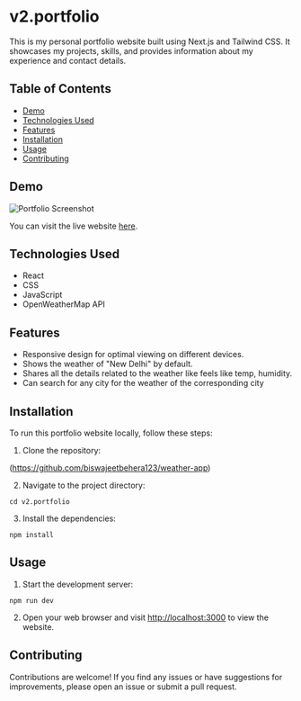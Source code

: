 
# v2.portfolio

This is my personal portfolio website built using Next.js and Tailwind CSS. It showcases my projects, skills, and provides information about my experience and contact details.

## Table of Contents

- [Demo](#demo)
- [Technologies Used](#technologies-used)
- [Features](#features)
- [Installation](#installation)
- [Usage](#usage)
- [Contributing](#contributing)


## Demo

![Portfolio Screenshot]([https://drive.google.com/uc?export=view&id=18oe-Pnm7wneTMEJk0Rv_beDvhm6m9hW8](https://drive.google.com/file/d/15niP25aVzEZoK5oaq2qO8aYB7ohRsIRE/view))

You can visit the live website [here](https://viditkushwaha.live/).

## Technologies Used

- React
- CSS
- JavaScript
- OpenWeatherMap API

## Features

- Responsive design for optimal viewing on different devices.
- Shows the weather of "New Delhi" by default.
- Shares all the details related to the weather like feels like temp, humidity.
- Can search for any city for the weather of the corresponding city

## Installation

To run this portfolio website locally, follow these steps:

1. Clone the repository:

(https://github.com/biswajeetbehera123/weather-app)

2. Navigate to the project directory:

```cd v2.portfolio```

3. Install the dependencies:

```npm install``` 


## Usage

1. Start the development server:

```npm run dev```

2. Open your web browser and visit [http://localhost:3000](http://localhost:3000) to view the website.

## Contributing

Contributions are welcome! If you find any issues or have suggestions for improvements, please open an issue or submit a pull request.

